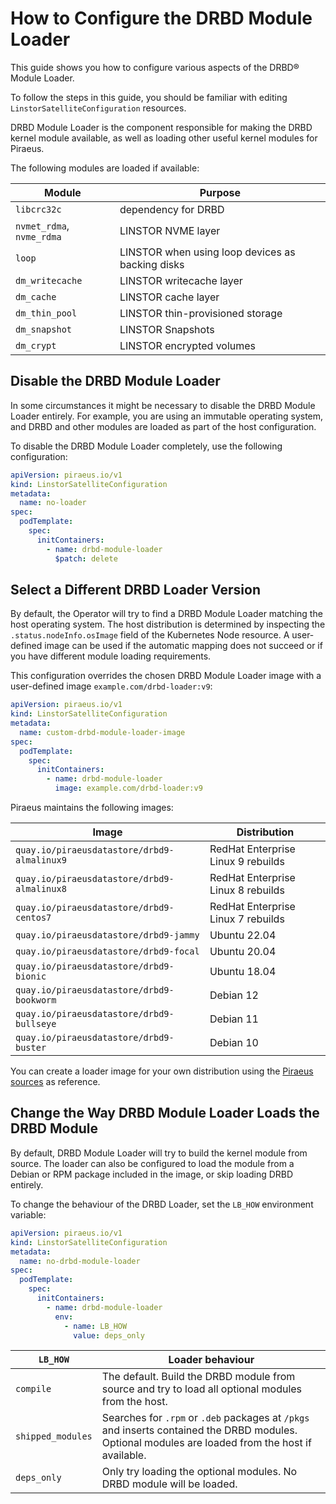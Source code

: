 # How to Configure the DRBD Module Loader

This guide shows you how to configure various aspects of the DRBD® Module Loader.

To follow the steps in this guide, you should be familiar with editing `LinstorSatelliteConfiguration` resources.

DRBD Module Loader is the component responsible for making the DRBD kernel module available, as well as loading other
useful kernel modules for Piraeus.

The following modules are loaded if available:

| Module                    | Purpose                                          |
|---------------------------|--------------------------------------------------|
| `libcrc32c`               | dependency for DRBD                              |
| `nvmet_rdma`, `nvme_rdma` | LINSTOR NVME layer                               |
| `loop`                    | LINSTOR when using loop devices as backing disks |
| `dm_writecache`           | LINSTOR writecache layer                         |
| `dm_cache`                | LINSTOR cache layer                              |
| `dm_thin_pool`            | LINSTOR thin-provisioned storage                 |
| `dm_snapshot`             | LINSTOR Snapshots                                |
| `dm_crypt`                | LINSTOR encrypted volumes                        |

## Disable the DRBD Module Loader

In some circumstances it might be necessary to disable the DRBD Module Loader entirely. For example, you are using an
immutable operating system, and DRBD and other modules are loaded as part of the host configuration.

To disable the DRBD Module Loader completely, use the following configuration:

```yaml
apiVersion: piraeus.io/v1
kind: LinstorSatelliteConfiguration
metadata:
  name: no-loader
spec:
  podTemplate:
    spec:
      initContainers:
        - name: drbd-module-loader
          $patch: delete
```

## Select a Different DRBD Loader Version

By default, the Operator will try to find a DRBD Module Loader matching the host operating system. The host distribution
is determined by inspecting the `.status.nodeInfo.osImage` field of the Kubernetes Node resource. A user-defined image
can be used if the automatic mapping does not succeed or if you have different module loading requirements.

This configuration overrides the chosen DRBD Module Loader image with a user-defined image `example.com/drbd-loader:v9`:

```yaml
apiVersion: piraeus.io/v1
kind: LinstorSatelliteConfiguration
metadata:
  name: custom-drbd-module-loader-image
spec:
  podTemplate:
    spec:
      initContainers:
        - name: drbd-module-loader
          image: example.com/drbd-loader:v9
```

Piraeus maintains the following images:

| Image                                       | Distribution                       |
|---------------------------------------------|------------------------------------|
| `quay.io/piraeusdatastore/drbd9-almalinux9` | RedHat Enterprise Linux 9 rebuilds |
| `quay.io/piraeusdatastore/drbd9-almalinux8` | RedHat Enterprise Linux 8 rebuilds |
| `quay.io/piraeusdatastore/drbd9-centos7`    | RedHat Enterprise Linux 7 rebuilds |
| `quay.io/piraeusdatastore/drbd9-jammy`      | Ubuntu 22.04                       |
| `quay.io/piraeusdatastore/drbd9-focal`      | Ubuntu 20.04                       |
| `quay.io/piraeusdatastore/drbd9-bionic`     | Ubuntu 18.04                       |
| `quay.io/piraeusdatastore/drbd9-bookworm`   | Debian 12                          |
| `quay.io/piraeusdatastore/drbd9-bullseye`   | Debian 11                          |
| `quay.io/piraeusdatastore/drbd9-buster`     | Debian 10                          |

You can create a loader image for your own distribution using the [Piraeus sources](https://github.com/piraeusdatastore/piraeus/tree/master/dockerfiles/drbd-driver-loader)
as reference.

## Change the Way DRBD Module Loader Loads the DRBD Module

By default, DRBD Module Loader will try to build the kernel module from source. The loader can also be configured to load the
module from a Debian or RPM package included in the image, or skip loading DRBD entirely.

To change the behaviour of the DRBD Loader, set the `LB_HOW` environment variable:

```yaml
apiVersion: piraeus.io/v1
kind: LinstorSatelliteConfiguration
metadata:
  name: no-drbd-module-loader
spec:
  podTemplate:
    spec:
      initContainers:
        - name: drbd-module-loader
          env:
            - name: LB_HOW
              value: deps_only
```

| `LB_HOW`          | Loader behaviour                                                                                                                                   |
|-------------------|----------------------------------------------------------------------------------------------------------------------------------------------------|
| `compile`         | The default. Build the DRBD module from source and try to load all optional modules from the host.                                                 |
| `shipped_modules` | Searches for `.rpm` or `.deb` packages at  `/pkgs` and inserts contained the DRBD modules. Optional modules are loaded from the host if available. |
| `deps_only`       | Only try loading the optional modules. No DRBD module will be loaded.                                                                              |
